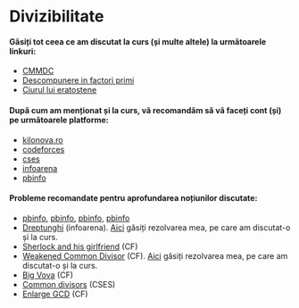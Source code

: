 # Divizibilitate

#### Găsiți tot ceea ce am discutat la curs (și multe altele) la următoarele linkuri:
- [CMMDC](https://cp-algorithms.com/algebra/euclid-algorithm.html)
- [Descompunere in factori primi](https://cp-algorithms.com/algebra/factorization.html)
- [Ciurul lui eratostene](https://cp-algorithms.com/algebra/sieve-of-eratosthenes.html)

#### După cum am menționat și la curs, vă recomandăm să vă faceți cont (și) pe următoarele platforme:
- [kilonova.ro](https://kilonova.ro/)
- [codeforces](https://codeforces.com/)
- [cses](https://cses.fi/)
- [infoarena](https://infoarena.ro/)
- [pbinfo](https://www.pbinfo.ro/)

#### Probleme recomandate pentru aprofundarea noțiunilor discutate:
 - [pbinfo](https://www.pbinfo.ro/probleme/2114/vapoare), [pbinfo](https://www.pbinfo.ro/probleme/60/primeintreele), [pbinfo](https://www.pbinfo.ro/probleme/3315/eratostene4), [pbinfo](https://www.pbinfo.ro/probleme/3318/eratostene7)
 - [Dreptunghi](https://www.infoarena.ro/problema/dreptunghi) (infoarena). [Aici](https://www.infoarena.ro/job_detail/3159013) găsiți rezolvarea mea, pe care am discutat-o și la curs.
 - [Sherlock and his girlfriend](https://codeforces.com/contest/776/problem/B) (CF)
 - [Weakened Common Divisor](https://codeforces.com/contest/1025/problem/B) (CF). [Aici](https://codeforces.com/contest/1025/submission/228910603) găsiți rezolvarea mea, pe care am discutat-o și la curs.
 - [Big Vova](https://codeforces.com/contest/1407/problem/B) (CF)
 - [Common divisors](https://cses.fi/problemset/task/1081) (CSES)
 - [Enlarge GCD](https://codeforces.com/contest/1034/problem/A) (CF)
 
